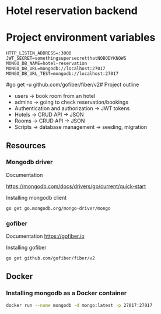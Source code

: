 # Hotel reservation backend

# Project environment variables
```
HTTP_LISTEN_ADDRESS=:3000
JWT_SECRET=somethingsupersecretthatNOBODYKNOWS
MONGO_DB_NAME=hotel-reservation
MONGO_DB_URL=mongodb://localhost:27017
MONGO_DB_URL_TEST=mongodb://localhost:27017
```

#go get -u github.com/gofiber/fiber/v2# Project outline
- users -> book room from an hotel 
- admins -> going to check reservation/bookings 
- Authentication and authorization -> JWT tokens
- Hotels -> CRUD API -> JSON
- Rooms -> CRUD API -> JSON
- Scripts -> database management -> seeding, migration

## Resources
### Mongodb driver 
Documentation

https://mongodb.com/docs/drivers/go/current/quick-start

Installing mongodb client
```bash
go get go.mongodb.org/mongo-driver/mongo
```

### gofiber 
Documentation
https://gofiber.io

Installing gofiber
```bash
go get github.com/gofiber/fiber/v2
```

## Docker
### Installing mongodb as a Docker container
```bash
docker run --name mongodb -d mongo:latest -p 27017:27017
```
